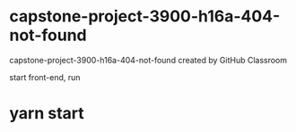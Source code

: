 # capstone-project-3900-h16a-404-not-found
capstone-project-3900-h16a-404-not-found created by GitHub Classroom


 start front-end, run
# yarn start
